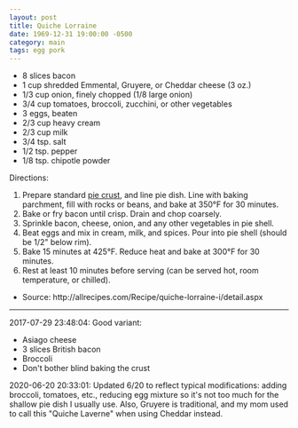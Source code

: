 ```yaml
---
layout: post
title: Quiche Lorraine
date: 1969-12-31 19:00:00 -0500
category: main
tags: egg pork
---
```

<ul>
 	<li>8 slices bacon</li>
 	<li>1 cup shredded Emmental, Gruyere, or Cheddar cheese (3 oz.)</li>
 	<li>1/3 cup onion, finely chopped (1/8 large onion)</li>
 	<li>3/4 cup tomatoes, broccoli, zucchini, or other vegetables</li>
 	<li>3 eggs, beaten</li>
 	<li>2/3 cup heavy cream</li>
 	<li>2/3 cup milk</li>
 	<li>3/4 tsp. salt</li>
 	<li>1/2 tsp. pepper</li>
 	<li>1/8 tsp. chipotle powder</li>
</ul>
Directions:  
<ol>
 	<li>Prepare standard <a href="https://escowles.github.io/recipes/dessert/1970/01/01/pie-crust.html">pie crust</a>, and line pie dish. Line with baking parchment, fill with rocks or beans, and bake at 350°F for 30 minutes.</li>
 	<li>Bake or fry bacon until crisp. Drain and chop coarsely.</li>
 	<li>Sprinkle bacon, cheese, onion, and any other vegetables in pie shell.</li>
 	<li>Beat eggs and mix in cream, milk, and spices. Pour into pie shell (should be 1/2" below rim).</li>
 	<li>Bake 15 minutes at 425°F. Reduce heat and bake at 300°F for 30 minutes.</li>
 	<li>Rest at least 10 minutes before serving (can be served hot, room temperature, or chilled).</li>
</ol>
<ul>
 	<li>Source: http://allrecipes.com/Recipe/quiche-lorraine-i/detail.aspx</li>
</ul>

---

2017-07-29 23:48:04: Good variant:
* Asiago cheese
* 3 slices British bacon
* Broccoli
* Don't bother blind baking the crust

2020-06-20 20:33:01: Updated 6/20 to reflect typical modifications: adding broccoli,
tomatoes, etc., reducing egg mixture so it's not too much for the shallow pie dish I
usually use. Also, Gruyere is traditional, and my mom used to call this "Quiche
Laverne" when using Cheddar instead.
